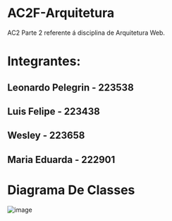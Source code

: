 # AC2F-Arquitetura
AC2 Parte 2 referente á disciplina de Arquitetura Web.


# Integrantes:                                                
##   Leonardo Pelegrin - 223538
##   Luis Felipe       - 223438
##   Wesley            - 223658
##   Maria Eduarda     - 222901
              



# Diagrama De Classes

![image](https://github.com/LeonardoPelegrin/AC2F-Arquitetura/assets/110860762/32c4325a-3ea0-4294-9048-74065448b918)
